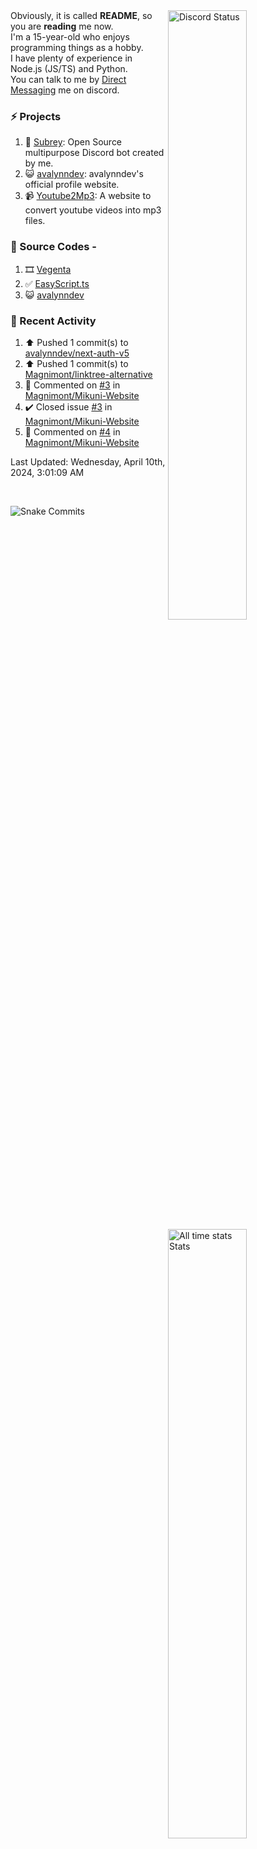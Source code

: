 <a href="https://discord.com/users/735059235141845003" target="_blank">
	<img width="50%" align="right" alt="Discord Status" src="https://lanyard.cnrad.dev/api/735059235141845003?bg=1f1f1f&borderRadius=5px">
</a>
<a href="https://wakatime.com/@Avalynn" target="_blank">
	<img width="50%" align="right" alt="All time stats Stats" src="https://github-readme-stats.vercel.app/api/wakatime?username=avalynn&border_radius=5px&theme=dark&bg_color=1f1f1f&border_color=1f1f1f&icon_color=58a6ff&show_icons=true&disable_animations=true&custom_title=All%20Time%20Stats&v=2\&layout=compact">
</a>

<div align="left">
Obviously, it is called <b>README</b>, so you are <b>reading</b> me now.<br> 
I'm a 15-year-old who enjoys programming things as a hobby. <br>
I have plenty of experience in Node.js (JS/TS) and Python.<br>
You can talk to me by <a href="https://discord.com/users/735059235141845003">Direct Messaging</a> me on discord.<br>
</div>

### ⚡ Projects
1. 🤖 [Subrey](https://github.com/bettercodehelp/Subrey): Open Source multipurpose Discord bot created by me.
2. 😺 [avalynndev](https://avalynn.vercel.app): avalynndev's official profile website.
3. 📹 [Youtube2Mp3](https://yt2mp3.is-an.app): A website to convert youtube videos into mp3 files.
<!--4. ✅ [Ecorn](website_link): A Ecommerce website made with nextjs for my beloved Sahasra-->

### 📄 Source Codes -
1. 🎞️ [Vegenta](https://github.com/InfiniteDevs/vegenta)
2. ✅ [EasyScript.ts](https://github.com/InfiniteDevs/Subrey)
3. 😺 [avalynndev](https://github.com/avalynndev/avalynn-web)

### 📄 Recent Activity

<!--RECENT_ACTIVITY:start-->
1. ⬆️ Pushed 1 commit(s) to [avalynndev/next-auth-v5](https://github.com/avalynndev/next-auth-v5)<br>
2. ⬆️ Pushed 1 commit(s) to [Magnimont/linktree-alternative](https://github.com/Magnimont/linktree-alternative)<br>
3. 💬 Commented on [#3](https://github.com/Magnimont/Mikuni-Website/issues/3#issuecomment-2044083575) in [Magnimont/Mikuni-Website](https://github.com/Magnimont/Mikuni-Website)<br>
4. ✔️ Closed issue [#3](https://github.com/Magnimont/Mikuni-Website/issues/3) in [Magnimont/Mikuni-Website](https://github.com/Magnimont/Mikuni-Website)<br>
5. 💬 Commented on [#4](https://github.com/Magnimont/Mikuni-Website/pull/4#issuecomment-2044083345) in [Magnimont/Mikuni-Website](https://github.com/Magnimont/Mikuni-Website)<br>
<!--RECENT_ACTIVITY:end-->

<!--RECENT_ACTIVITY:last_update-->
Last Updated: Wednesday, April 10th, 2024, 3:01:09 AM
<!--RECENT_ACTIVITY:last_update_end-->

<br />

![Snake Commits](https://raw.githubusercontent.com/avalynndev/avalynndev/e7cc130b71cdb75f5598d2d6c3076f6aa0f2585b/github-contribution-grid-snake.svg)
